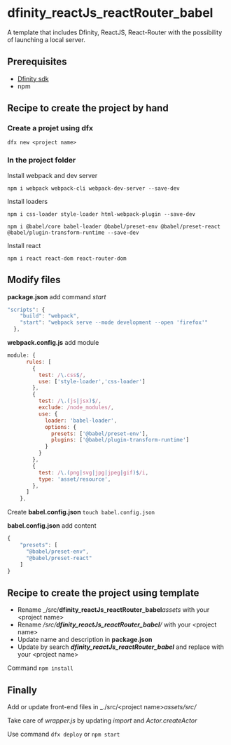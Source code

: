 # dfinity_reactJs_reactRouter_babel

A template that includes Dfinity, ReactJS, React-Router with the possibility of launching a local server.

## Prerequisites

* [Dfinity sdk](https://dfinity.org/developers)
* npm

## Recipe to create the project by hand

### Create a projet using dfx

`dfx new <project name>`

### In the project folder

Install webpack and dev server

`npm i webpack webpack-cli webpack-dev-server --save-dev`

Install loaders 

`npm i css-loader style-loader html-webpack-plugin --save-dev`

`npm i @babel/core babel-loader @babel/preset-env @babel/preset-react @babel/plugin-transform-runtime --save-dev`

Install react

`npm i react react-dom react-router-dom`

## Modify files

**package.json** add command _start_


```javascript
"scripts": {
    "build": "webpack",
    "start": "webpack serve --mode development --open 'firefox'"
  },
```

**webpack.config.js** add module


```javascript
module: {
      rules: [
        { 
          test: /\.css$/,
          use: ['style-loader','css-loader']
        },
        {
          test: /\.(js|jsx)$/,
          exclude: /node_modules/,
          use: {
            loader: 'babel-loader',
            options: {
              presets: ['@babel/preset-env'],
              plugins: ['@babel/plugin-transform-runtime']
            }
          }
        },
        {
          test: /\.(png|svg|jpg|jpeg|gif)$/i,
          type: 'asset/resource',
        },
      ]
    },
```

Create **babel.config.json**
`touch babel.config.json`

**babel.config.json** add content
```javascript
{
    "presets": [
      "@babel/preset-env",
      "@babel/preset-react"
    ]
}
```

## Recipe to create the project using template

- Rename _/src/**dfinity_reactJs_reactRouter_babel**_assets_ with your <project name\>
- Rename _/src/**dfinity_reactJs_reactRouter_babel**/_ with your <project name\>
- Update name and description in **package.json**
- Update  by search _**dfinity_reactJs_reactRouter_babel**_ and replace with your <project name\>

Command `npm install`


## Finally

Add or update front-end files in _./src/\<project name\>_assets/src/_

Take care of *wrapper.js* by updating _import_ and _Actor.createActor_

Use command `dfx deploy` or `npm start`
